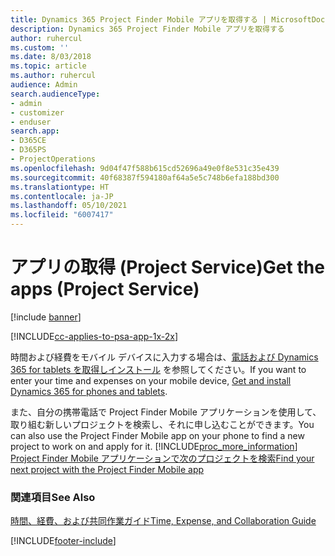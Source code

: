 ```yaml
---
title: Dynamics 365 Project Finder Mobile アプリを取得する | MicrosoftDocs
description: Dynamics 365 Project Finder Mobile アプリを取得する
author: ruhercul
ms.custom: ''
ms.date: 8/03/2018
ms.topic: article
ms.author: ruhercul
audience: Admin
search.audienceType:
- admin
- customizer
- enduser
search.app:
- D365CE
- D365PS
- ProjectOperations
ms.openlocfilehash: 9d04f47f588b615cd52696a49e0f8e531c35e439
ms.sourcegitcommit: 40f68387f594180af64a5e5c748b6efa188bd300
ms.translationtype: HT
ms.contentlocale: ja-JP
ms.lasthandoff: 05/10/2021
ms.locfileid: "6007417"
---
```

# <a name="get-the-apps-project-service"></a><span data-ttu-id="b9379-103">アプリの取得 (Project Service)</span><span class="sxs-lookup"><span data-stu-id="b9379-103">Get the apps (Project Service)</span></span>

[!include [banner](../includes/psa-now-project-operations.md)]

[!INCLUDE[cc-applies-to-psa-app-1x-2x](../includes/cc-applies-to-psa-app-1x-2x.md)]

<span data-ttu-id="b9379-104">時間および経費をモバイル デバイスに入力する場合は、[電話および Dynamics 365 for tablets を取得しインストール](/dynamics365/mobile-app/dynamics-365-phones-tablets-users-guide) を参照してください。</span><span class="sxs-lookup"><span data-stu-id="b9379-104">If you want to enter your time and expenses on your mobile device, [Get and install Dynamics 365 for phones and tablets](/dynamics365/mobile-app/dynamics-365-phones-tablets-users-guide).</span></span>  
  
 <span data-ttu-id="b9379-105">また、自分の携帯電話で Project Finder Mobile アプリケーションを使用して、取り組む新しいプロジェクトを検索し、それに申し込むことができます。</span><span class="sxs-lookup"><span data-stu-id="b9379-105">You can also use the Project Finder Mobile app on your phone to find a new project to work on and apply for it.</span></span> [!INCLUDE[proc_more_information](../includes/proc-more-information.md)] <span data-ttu-id="b9379-106">[Project Finder Mobile アプリケーションで次のプロジェクトを検索](../psa/find-next-project-finder-mobile-app.md)</span><span class="sxs-lookup"><span data-stu-id="b9379-106">[Find your next project with the Project Finder Mobile app](../psa/find-next-project-finder-mobile-app.md)</span></span> 
  
### <a name="see-also"></a><span data-ttu-id="b9379-107">関連項目</span><span class="sxs-lookup"><span data-stu-id="b9379-107">See Also</span></span>  
 [<span data-ttu-id="b9379-108">時間、経費、および共同作業ガイド</span><span class="sxs-lookup"><span data-stu-id="b9379-108">Time, Expense, and Collaboration Guide</span></span>](../psa/time-expense-collaboration-guide.md)


[!INCLUDE[footer-include](../includes/footer-banner.md)]